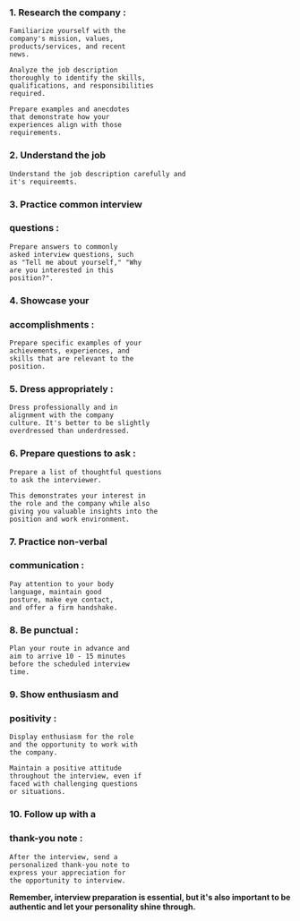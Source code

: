 ### 1. Research the company :

```
Familiarize yourself with the
company's mission, values,
products/services, and recent
news.
```

```
Analyze the job description
thoroughly to identify the skills,
qualifications, and responsibilities
required.
```
```
Prepare examples and anecdotes
that demonstrate how your
experiences align with those
requirements.
```
### 2. Understand the job

```
Understand the job description carefully and
it's requireemts.
```


### 3. Practice common interview

### questions :

```
Prepare answers to commonly
asked interview questions, such
as "Tell me about yourself," "Why
are you interested in this
position?".
```

### 4. Showcase your

### accomplishments :

```
Prepare specific examples of your
achievements, experiences, and
skills that are relevant to the
position.
```

### 5. Dress appropriately :

```
Dress professionally and in
alignment with the company
culture. It's better to be slightly
overdressed than underdressed.
```

### 6. Prepare questions to ask :

```
Prepare a list of thoughtful questions
to ask the interviewer.
```
```
This demonstrates your interest in
the role and the company while also
giving you valuable insights into the
position and work environment.
```

### 7. Practice non-verbal

### communication :

```
Pay attention to your body
language, maintain good
posture, make eye contact,
and offer a firm handshake.
```

### 8. Be punctual :

```
Plan your route in advance and
aim to arrive 10 - 15 minutes
before the scheduled interview
time.
```

### 9. Show enthusiasm and

### positivity :

```
Display enthusiasm for the role
and the opportunity to work with
the company.
```
```
Maintain a positive attitude
throughout the interview, even if
faced with challenging questions
or situations.
```

### 10. Follow up with a

### thank-you note :

```
After the interview, send a
personalized thank-you note to
express your appreciation for
the opportunity to interview.
```

**Remember, interview
preparation is essential, but it's
also important to be authentic
and let your personality shine
through.**
